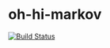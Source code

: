 oh-hi-markov
============

[![Build Status](https://travis-ci.org/cskeppstedt/oh-hi-markov.svg?branch=master)](https://travis-ci.org/cskeppstedt/oh-hi-markov)

